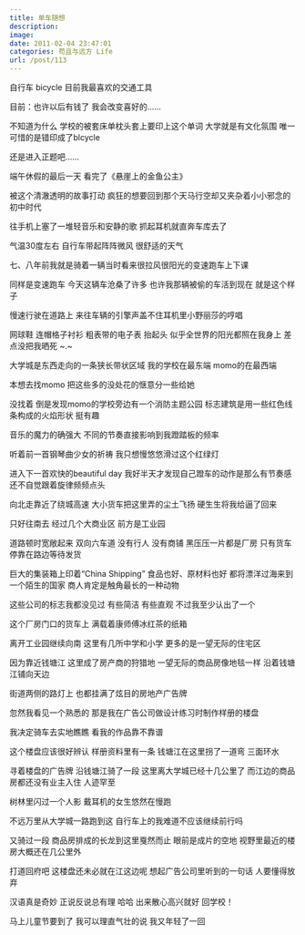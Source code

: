 ```yaml
---
title: 单车随想
description: 
image: 
date: 2011-02-04 23:47:01
categories: 苟且与远方 Life
url: /post/113
---
```


自行车  bicycle  目前我最喜欢的交通工具

目前：也许以后有钱了  我会改变喜好的……

不知道为什么  学校的被套床单枕头套上要印上这个单词  大学就是有文化氛围  唯一可惜的是错印成了blcycle

还是进入正题吧……

端午休假的最后一天  看完了《悬崖上的金鱼公主》

被这个清澈透明的故事打动  疯狂的想要回到那个天马行空却又夹杂着小小邪念的初中时代

往手机上塞了一堆轻音乐和安静的歌  抓起耳机就直奔车库去了

气温30度左右  自行车带起阵阵微风  很舒适的天气

七、八年前我就是骑着一辆当时看来很拉风很阳光的变速跑车上下课

同样是变速跑车  今天这辆车沧桑了许多  也许我那辆被偷的车活到现在  就是这个样子

慢速行驶在道路上  来往车辆的引擎声盖不住耳机里小野丽莎的哼唱

网球鞋  连帽格子衬衫  粗表带的电子表  抬起头  似乎全世界的阳光都照在我身上  差点没把我晒死  ~.~

大学城是东西走向的一条狭长带状区域  我的学校在最东端  momo的在最西端

本想去找momo  把这些多的没处花的惬意分一些给她

没找着  倒是发现momo的学校旁边有一个消防主题公园  标志建筑是用一些红色线条构成的火焰形状  挺有趣

音乐的魔力的确强大  不同的节奏直接影响到我蹬踏板的频率

听着前一首钢琴曲少女的祈祷  我只想慢悠悠滑过这个红绿灯

进入下一首欢快的beautiful day  我好半天才发现自己蹬车的动作是那么有节奏感  还不自觉跟着旋律频频点头

向北走靠近了绕城高速  大小货车把这里弄的尘土飞扬  硬生生将我给逼了回来

只好往南去  经过几个大商业区  前方是工业园

道路顿时宽敞起来  双向六车道  没有行人  没有商铺  黑压压一片都是厂房  只有货车停靠在路边等待发货

巨大的集装箱上印着“China Shipping”  食品也好、原材料也好  都将漂洋过海来到一个陌生的国家  商人肯定是触角最长的一种动物

这些公司的标志我都没见过  有些简洁  有些直观  不过我至少认出了一个

这个厂房门口的货车上  满载着康师傅冰红茶的纸箱

离开工业园继续向南  这里有几所中学和小学  更多的是一望无际的住宅区

因为靠近钱塘江  这里成了房产商的狩猎地  一望无际的商品房像地毯一样  沿着钱塘江铺向天边

街道两侧的路灯上  也都挂满了炫目的房地产广告牌

忽然我看见一个熟悉的  那是我在广告公司做设计练习时制作样册的楼盘

我决定骑车去实地瞧瞧  看我的作品靠不靠谱

这个楼盘应该很好辨认  样册资料里有一条  钱塘江在这里拐了一道弯  三面环水

寻着楼盘的广告牌  沿钱塘江骑了一段  这里离大学城已经十几公里了  而江边的商品房都还没有业主入住  人迹罕至

树林里闪过一个人影  戴耳机的女生悠然在慢跑

不远万里从大学城一路跑到这  自行车上的我难道不应该继续前行吗

又骑过一段  商品房排成的长龙到这里戛然而止  眼前是成片的空地  视野里最近的楼房大概还在几公里外

打道回府吧  这楼盘还未必就在江这边呢  想起广告公司里听到的一句话  人要懂得放弃

汉语真是奇妙  正说反说总有理  哈哈  出来散心高兴就好  回学校！

马上儿童节要到了  我可以理直气壮的说  我又年轻了一回